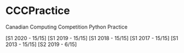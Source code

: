 # CCCPractice
Canadian Computing Competition Python Practice 

[S1 2020 - 15/15]
[S1 2019 - 15/15]
[S1 2018 - 15/15]
[S1 2017 - 15/15]
[S1 2013 - 15/15]
[S2 2019 - 6/15]

